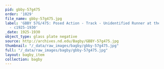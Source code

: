 ```yaml
---
pid: gbby-57g475
order: '1029'
file_name: gbby-57g475.jpg
label: 'GBBY 57G/475: Posed Action - Track - Unidentified Runner at the Starting Line
  - c1925-1930'
_date: 1925-1930
object_type: glass plate negative
source: http://archives.nd.edu/Bagby/GBBY-57g475.jpg
thumbnail: "/_data/raw_images/bagby/gbby-57g475.jpg"
full: "/_data/raw_images/bagby/gbby-57g475.jpg"
layout: bagby_item
collection: bagby
---
```

